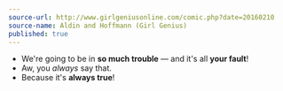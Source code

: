 ```yaml
---
source-url: http://www.girlgeniusonline.com/comic.php?date=20160210
source-name: Aldin and Hoffmann (Girl Genius)
published: true
---
```

<ul>
<li>We're going to be in <strong>so much trouble</strong> — and it's all <strong>your fault</strong>!</li>
<li>Aw, you <em>always</em> say that.</li>
<li>Because it's <strong>always true</strong>!</li>
</ul>
